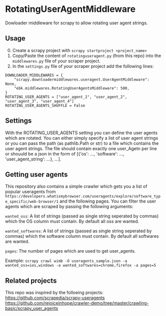 # RotatingUserAgentMiddleware
Dowloader middleware for scrapy to allow rotating user agent strings.

## Usage
0. Create a scrapy project with `scrapy startproject <project_name>`
1. Copy/Paste the content of `rotatinguseragent.py` (from this repo) into the `middlewares.py` file of your scraper project.
2. In the `settings.py` file of your scraper project add the following lines:
``` 
DOWNLOADER_MIDDLEWARES = {
    "scrapy.downloadermiddlewares.useragent.UserAgentMiddleware": None,
    "ebk.middlewares.RotatingUserAgentsMiddleware": 500,
}
ROTATING_USER_AGENTS = ["user_agent_1", "user_agent_2", "user_agent_3", "user_agent_4"]
ROTATING_USER_AGENTS_SHUFFLE = False
```

## Settings
With the ROTATING_USER_AGENTS setting you can define the user agents which are rotated.
You can either simply specify a list of user agent strings or you can pass the path
(as pathlib.Path or str) to a file which contains the user agent strings.
The file should contain exactly one user_Agetn per line or shouuld be a json in the
form of [{'os': ..., 'software': ..., 'user_agent_string': ...}, ...].

## Getting user agents
This repository also contains a simple crawler which gets you a list of popular useragents
from `https://developers.whatismybrowser.com/useragents/explore/software_type_specific/web-browser/1` and the following pages.
You can filter the user agents which are scraped by passing the following arguments:

`wanted_oss`: A list of strings (passed as single string seperated by commas) which the OS column must contain. By default all oss are wanted.

`wanted_softwares`: A list of strings (passed as single string seperated by commas) which the software column must contain. By default all softwares are wanted.

`pages`: The number of pages which are used to get user_agents.

Example: `scrapy crawl wimb -O useragents_sample.json -a wanted_oss=ios,windows -a wanted_softwares=chrome,firefox -a pages=5`

## Related projects
This repo was inspired by the folloeing projects:
https://github.com/scrapedia/scrapy-useragents
https://github.com/rejoiceinhope/crawler-demo/tree/master/crawling-basic/scrapy_user_agents